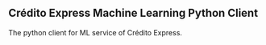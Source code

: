 ## Crédito Express Machine Learning Python Client

The python client for ML service of Crédito Express.